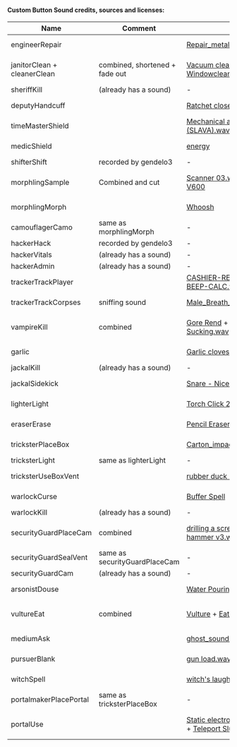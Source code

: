 #### Custom Button Sound credits, sources and licenses:

| Name | Comment | Url | License |
|---|---|---|---|
|engineerRepair| | [Repair_metal.wav](https://freesound.org/people/zbig77/sounds/244985/ ) | CC0 1.0|
|janitorClean + cleanerClean | combined, shortened + fade out | [Vacuum cleaner.wav](https://freesound.org/people/Accorman/sounds/573797/ ) + [Windowcleaner Spray](https://freesound.org/people/Rudmer_Rotteveel/sounds/536409/ )| CC0 1.0 both|
|sheriffKill | (already has a sound)  |-|-|
|deputyHandcuff | | [Ratchet close long.wav](https://freesound.org/people/jameswrowles/sounds/437230/ ) | CC0 1.0|
|timeMasterShield  | | [Mechanical alarm clock is ticking (SLAVA).wav](https://freesound.org/people/ST303/sounds/171043/ ) | CC0 1.0|
|medicShield | | [energy](https://freesound.org/people/Leszek_Szary/sounds/146727/ )| CC0 1.0 |
|shifterShift | recorded by gendelo3 | - | GPLv3 |
|morphlingSample |Combined and cut |[Scanner 03.wav](https://freesound.org/people/Glitchedtones/sounds/375942/ ) + [ scanner epson V600](https://freesound.org/people/gecop/sounds/521298/ )| CC0 1.0 both|
|morphlingMorph | | [Whoosh](https://freesound.org/people/qubodup/sounds/60013/) | CC0 1.0 |
|camouflagerCamo | same as morphlingMorph | - | - |
|hackerHack | recorded by gendelo3 | - | GPLv3 |
|hackerVitals  | (already has a sound) |-|-|
|hackerAdmin  | (already has a sound) |-|-|
|trackerTrackPlayer | | [CASHIER-REGISTER-KEYBOARD-BEEP-CALC.wav](https://freesound.org/people/newagesoup/sounds/348240/ ) | CC0 1.0 |
|trackerTrackCorpses |sniffing sound|[Male_Breath_Sniff_Stereo_NT4.wav](https://freesound.org/people/Nox_Sound/sounds/554905/ ) | CC0 1.0 |
|vampireKill |combined |[Gore Rend](https://freesound.org/people/magnuswaker/sounds/563491/ ) +  [R15-53-Blood Sucking.wav](https://freesound.org/people/craigsmith/sounds/487070/ ) | CC0 1.0 both|
|garlic | | [Garlic cloves](https://freesound.org/people/Aemyn/sounds/512453/ )| CC0 1.0 |
|jackalKill | (already has a sound) |-|-|
|jackalSidekick | | [Snare - Nice.wav]( https://freesound.org/people/molodiaz/sounds/593550/ )| CC0 1.0 |
|lighterLight | |[Torch Click 2](https://freesound.org/people/BenjaminNelan/sounds/410360/ ) | CC0 1.0 |
|eraserErase | | [Pencil Eraser Erasing](https://freesound.org/people/deleted_user_7146007/sounds/383861/ ) | CC0 1.0 |
|tricksterPlaceBox | |[Carton_impact_5.wav](https://freesound.org/people/andresix/sounds/245617/ ) | CC0 1.0 |
|tricksterLight | same as lighterLight |-|-|
|tricksterUseBoxVent | |[rubber duck -CsG-.wav](https://freesound.org/people/csaszi/sounds/350917/) | CC0 1.0 |
|warlockCurse | | [Buffer Spell](https://freesound.org/people/deleted_user_3277771/sounds/176741/ ) | CC0 1.0 |
|warlockKill | (already has a sound) |-|-|
|securityGuardPlaceCam | combined | [drilling a screw into wood.wav](https://freesound.org/people/chewiesmissus/sounds/244242/ ) + [hammer v3.wav](https://freesound.org/people/blukotek/sounds/337814/ ) | CC0 1.0 both|
|securityGuardSealVent | same as securityGuardPlaceCam |-|-|
|securityGuardCam | (already has a sound) |-|-|
|arsonistDouse | | [Water Pouring Out of Bucket](https://freesound.org/people/Breviceps/sounds/508178/ )| CC0 1.0 |
|vultureEat | combined | [Vulture](https://freesound.org/people/AntumDeluge/sounds/188041/ ) + [Eating Crisps](https://freesound.org/people/Sethroph/sounds/334209/ )| CC0 1.0 both| |
|mediumAsk| |[ghost_sounds.wav](https://freesound.org/people/fishwithfeathers/sounds/177768/ )| CC0 1.0|
|pursuerBlank | | [gun load.wav](https://freesound.org/people/Shelby_Wideman/sounds/178141/ )| CC0 1.0 |
|witchSpell | | [witch's laugh](https://freesound.org/people/Yogoorth/sounds/589144/ ) | CC0 1.0 |
|portalmakerPlacePortal | same as tricksterPlaceBox| - | - |
|portalUse | | [Static electronic noise - Xbox 360](https://freesound.org/people/scenes/sounds/431654/ ) + [Teleport Slurp](https://freesound.org/people/GameAudio/sounds/220163/  ) | CC0 1.0 both |